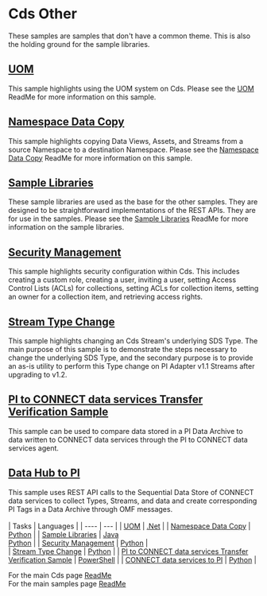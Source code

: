 # Cds Other

These samples are samples that don't have a common theme. This is also the holding ground for the sample libraries.

## [UOM](https://github.com/osisoft/sample-adh-uom-dotnet)

This sample highlights using the UOM system on Cds. Please see the [UOM](https://github.com/osisoft/sample-adh-uom-dotnet) ReadMe for more information on this sample.

## [Namespace Data Copy](https://github.com/osisoft/sample-adh-namespace_data_copy-python)

This sample highlights copying Data Views, Assets, and Streams from a source Namespace to a destination Namespace. Please see the [Namespace Data Copy](https://github.com/osisoft/sample-adh-namespace_data_copy-python) ReadMe for more information on this sample.

## [Sample Libraries](https://github.com/osisoft/OSI-Samples-OCS/blob/main/docs/SAMPLE_LIBRARIES.md)

These sample libraries are used as the base for the other samples. They are designed to be straightforward implementations of the REST APIs. They are for use in the samples. Please see the [Sample Libraries](https://github.com/osisoft/OSI-Samples-OCS/blob/main/docs/SAMPLE_LIBRARIES.md) ReadMe for more information on the sample libraries.

## [Security Management](https://github.com/osisoft/sample-ocs-security_management-python)

This sample highlights security configuration within Cds. This includes creating a custom role, creating a user, inviting a user, setting Access Control Lists (ACLs) for collections, setting ACLs for collection items, setting an owner for a collection item, and retrieving access rights.

## [Stream Type Change](https://github.com/osisoft/sample-ocs-stream_type_change-python)

This sample highlights changing an Cds Stream's underlying SDS Type. The main purpose of this sample is to demonstrate the steps necessary to change the underlying SDS Type, and the secondary purpose is to provide an as-is utility to perform this Type change on PI Adapter v1.1 Streams after upgrading to v1.2.

## [PI to CONNECT data services Transfer Verification Sample](https://github.com/osisoft/sample-adh-pi_to_adh_transfer_verification-powershell)

This sample can be used to compare data stored in a PI Data Archive to data written to CONNECT data services through the PI to CONNECT data services agent.  

## [Data Hub to PI](https://github.com/osisoft/sample-adh-data_hub_to_pi-python)

This sample uses REST API calls to the Sequential Data Store of CONNECT data services to collect Types, Streams, and data and create corresponding PI Tags in a Data Archive through OMF messages.  
<br/>
| Tasks  | Languages  | 
| ---- | --- |
| [UOM](https://github.com/osisoft/sample-adh-uom-dotnet) | [.Net](https://github.com/osisoft/sample-adh-uom-dotnet) | 
| [Namespace Data Copy](https://github.com/osisoft/sample-adh-namespace_data_copy-python) | [Python](https://github.com/osisoft/sample-adh-namespace_data_copy-python) | 
| [Sample Libraries](https://github.com/osisoft/OSI-Samples-OCS/blob/main/docs/SAMPLE_LIBRARIES.md) | [Java](https://github.com/osisoft/sample-adh-sample_libraries-java) </br> [Python](https://github.com/osisoft/sample-adh-sample_libraries-python) | 
| [Security Management](https://github.com/osisoft/sample-adh-security_management-python) | [Python](https://github.com/osisoft/sample-adh-security_management-python) |  
| [Stream Type Change](https://github.com/osisoft/sample-adh-stream_type_change-python) | [Python](https://github.com/osisoft/sample-adh-stream_type_change-python) | 
| [PI to CONNECT data services Transfer Verification Sample](https://github.com/osisoft/sample-adh-pi_to_adh_transfer_verification-powershell) | [PowerShell](https://github.com/osisoft/sample-adh-pi_to_adh_transfer_verification-powershell) |
| [CONNECT data services to PI](https://github.com/osisoft/sample-adh-data_hub_to_pi-python) | [Python](https://github.com/osisoft/sample-adh-data_hub_to_pi-python) |

For the main Cds page [ReadMe](https://github.com/osisoft/OSI-Samples-OCS)  
For the main samples page [ReadMe](https://github.com/osisoft/OSI-Samples)
